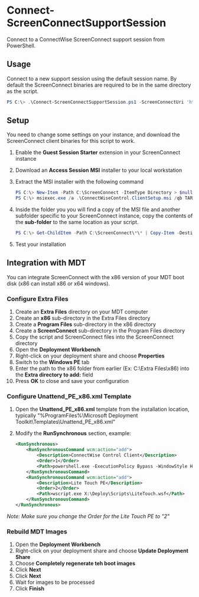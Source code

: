 # Connect-ScreenConnectSupportSession

Connect to a ConnectWise ScreenConnect support session from PowerShell.

## Usage

Connect to a new support session using the default session name. By default the
ScreenConnect binaries are required to be in the same directory as the script.

```PowerShell
PS C:\> .\Connect-ScreenConnectSupportSession.ps1 -ScreenConnectUri 'https://instance.screenconnect.com/'
```

## Setup

You need to change some settings on your instance, and download the ScreenConnect
client binaries for this script to work.

1.	Enable the **Guest Session Starter** extension in your ScreenConnect instance
2.	Download an **Access Session** **MSI** installer to your local workstation
3.	Extract the MSI installer with the following command

	```PowerShell
	PS C:\> New-Item -Path C:\ScreenConnect -ItemType Directory > $null
	PS C:\> msiexec.exe /a .\ConnectWiseControl.ClientSetup.msi /qb TARGETDIR=C:\ScreenConnect
	```
	
4.	Inside the folder you you will find a copy of the MSI file and another subfolder specific to your ScreenConnect instance, copy the contents of the **sub-folder** to the same location as your script.

	```PowerShell
	PS C:\> Get-ChildItem -Path C:\ScreenConnect\*\* | Copy-Item -Destination .
	```
	
5.	Test your installation

## Integration with MDT

You can integrate ScreenConnect with the x86 version of your MDT boot disk (x86 can install x86 or x64 windows).

### Configure Extra Files

1.	Create an **Extra Files** directory on your MDT computer
2.	Create an **x86** sub-directory in the Extra Files directory
3.	Create a **Program Files** sub-directory in the x86 directory
4.	Create a **ScreenConnect** sub-directory in the Program Files directory
5.	Copy the script and ScreenConnect files into the ScreenConnect directory
6.	Open the **Deployment Workbench**
7.	Right-click on your deployment share and choose **Properties**
8.	Switch to the **Windows PE** tab
9.	Enter the path to the x86 folder from earlier (Ex: C:\Extra Files\x86) into the **Extra directory to add:** field
10. Press **OK** to close and save your configuration

### Configure Unattend_PE_x86.xml Template

1.	Open the **Unattend_PE_x86.xml** template from the installation location, typically "%ProgramFiles%\Microsoft Deployment Toolkit\Templates\Unattend_PE_x86.xml"
2.	Modify the **RunSynchronous** section, example:

	```xml
	<RunSynchronous>
		<RunSynchronousCommand wcm:action="add">
			<Description>ConnectWise Control Client</Description>
			<Order>1</Order>
			<Path>powershell.exe -ExecutionPolicy Bypass -WindowStyle Hidden -File "%ProgramFiles%\ScreenConnect\Connect-ScreenConnectSupportSession.ps1" -ScreenConnectUri "https://instance.screenconnect.com/" -SessionName "MDT Deployment - %COMPUTERNAME%"</Path>
		</RunSynchronousCommand>
		<RunSynchronousCommand wcm:action="add">
			<Description>Lite Touch PE</Description>
			<Order>2</Order>
			<Path>wscript.exe X:\Deploy\Scripts\LiteTouch.wsf</Path>
		</RunSynchronousCommand>
	</RunSynchronous>
	```

*Note: Make sure you change the Order for the Lite Touch PE to "2"*

### Rebuild MDT Images

1.	Open the **Deployment Workbench**
2.	Right-click on your deployment share and choose **Update Deployment Share**
3.	Choose **Completely regenerate teh boot images**
4.	Click **Next**
5.	Click **Next**
6.	Wait for images to be processed
7.	Click **Finish**
